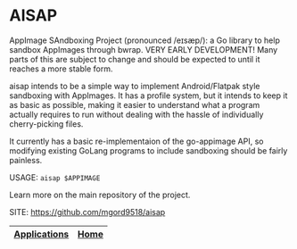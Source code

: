 # AISAP
 
 AppImage SAndboxing Project (pronounced /eɪsæp/): a Go library 
 to help sandbox AppImages through bwrap.
 VERY EARLY DEVELOPMENT! Many parts of this are subject to change 
 and should be expected to until it reaches a more stable form.
 
 aisap intends to be a simple way to implement Android/Flatpak 
 style sandboxing with AppImages. It has a profile system, but it 
 intends to keep it as basic as possible, making it easier to 
 understand what a program actually requires to run without 
 dealing with the hassle of individually cherry-picking files.
 
 It currently has a basic re-implementaion of the go-appimage API,
 so modifying existing GoLang programs to include sandboxing 
 should be fairly painless.
 
 USAGE: `aisap $APPIMAGE`
 
 Learn more on the main repository of the project.
 
 SITE: https://github.com/mgord9518/aisap

 | [Applications](https://portable-linux-apps.github.io/apps.html) | [Home](https://portable-linux-apps.github.io)
 | --- | --- |
